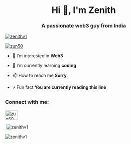 <h1 align="center">Hi 👋, I'm Zenith</h1>
<h3 align="center">A passionate web3 guy from India</h3>

<p align="left"> <a href="https://github.com/ryo-ma/github-profile-trophy"><img src="https://github-profile-trophy.vercel.app/?username=zenithv1" alt="zenithv1" /></a> </p>

<p align="left"> <a href="https://twitter.com/zun50" target="blank"><img src="https://img.shields.io/twitter/follow/zun50?logo=twitter&style=for-the-badge" alt="zun50" /></a> </p>

- 👀 I’m interested in **Web3**

- 🌱 I’m currently learning **coding**

- 📫 How to reach me **Sorry**

- ⚡ Fun fact **You are currently reading this line**

<h3 align="left">Connect with me:</h3>
<p align="left">
<a href="https://twitter.com/zun50" target="blank"><img align="center" src="https://raw.githubusercontent.com/rahuldkjain/github-profile-readme-generator/master/src/images/icons/Social/twitter.svg" alt="zun50" height="30" width="40" /></a>
</p>

<p>&nbsp;<img align="center" src="https://github-readme-stats.vercel.app/api?username=zenithv1&show_icons=true&locale=en" alt="zenithv1" /></p>

<p><img align="center" src="https://github-readme-streak-stats.herokuapp.com/?user=zenithv1&" alt="zenithv1" /></p>
